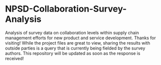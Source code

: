 # NPSD-Collaboration-Survey-Analysis
Analysis of survey data on collaboration levels within supply chain management efforts for new product and service development.
Thanks for visiting! While the project files are great to view, sharing the results with outside parties is a query that is 
currently being fielded by the survey authors. This repository will be updated as soon as the response is received!
